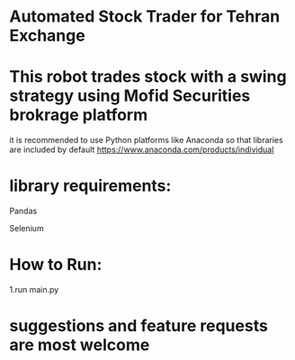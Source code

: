 # Automated Stock Trader for Tehran Exchange
# This robot trades stock with a swing strategy using Mofid Securities brokrage platform
it is recommended to use Python platforms like Anaconda so that libraries are included by default
https://www.anaconda.com/products/individual
# library requirements:
Pandas

Selenium

# How to Run:
1.run main.py

# suggestions and feature requests are most welcome
